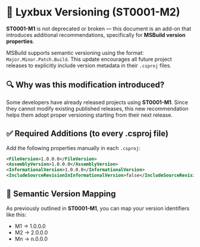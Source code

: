 # 📌 Lyxbux Versioning (ST0001-M2)
**ST0001-M1** is not deprecated or broken — this document is an add-on that introduces additional recommendations, specifically for **MSBuild version properties**.

MSBuild supports semantic versioning using the format: `Major.Minor.Patch.Build`. This update encourages all future project releases to explicitly include version metadata in their `.csproj` files.

## 🔍 Why was this modification introduced?
Some developers have already released projects using **ST0001-M1**. Since they cannot modify existing published releases, this new recommendation helps them adopt proper versioning starting from their next release.

## ✅ Required Additions (to every .csproj file)
Add the following properties manually in each `.csproj`:

```xml
<FileVersion>1.0.0.0</FileVersion>
<AssemblyVersion>1.0.0.0</AssemblyVersion>
<InformationalVersion>1.0.0.0</InformationalVersion>
<IncludeSourceRevisionInInformationalVersion>false</IncludeSourceRevisionInInformationalVersion>
```

## 🔁 Semantic Version Mapping
As previously outlined in **ST0001-M1**, you can map your version identifiers like this:
- M1 → 1.0.0.0
- M2 → 2.0.0.0
- Mn → n.0.0.0